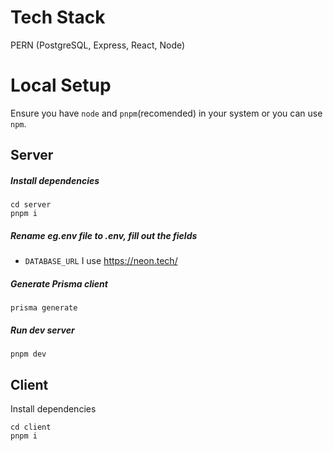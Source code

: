 # Tech Stack

PERN (PostgreSQL, Express, React, Node)

# Local Setup

Ensure you have `node` and `pnpm`(recomended) in your system or you can use `npm`.

## Server

##### Install dependencies

    cd server
    pnpm i

##### Rename eg.env file to .env, fill out the fields

- `DATABASE_URL` I use https://neon.tech/

##### Generate Prisma client

    prisma generate

##### Run dev server

    pnpm dev

## Client

Install dependencies

    cd client
    pnpm i
